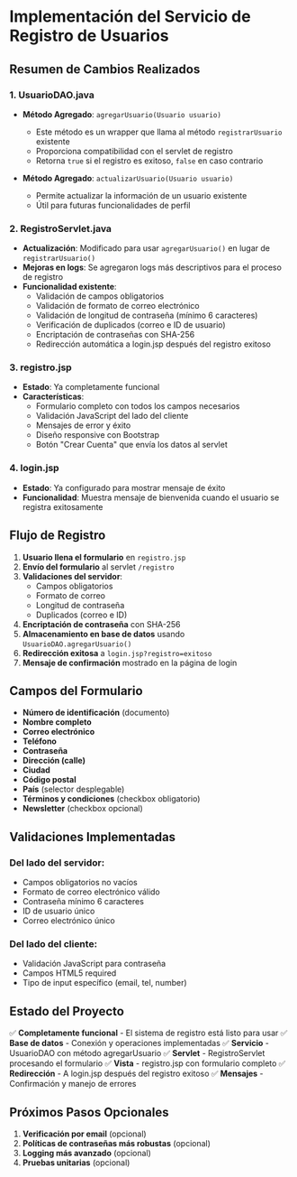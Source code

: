 # Implementación del Servicio de Registro de Usuarios

## Resumen de Cambios Realizados

### 1. UsuarioDAO.java
- **Método Agregado**: `agregarUsuario(Usuario usuario)`
  - Este método es un wrapper que llama al método `registrarUsuario` existente
  - Proporciona compatibilidad con el servlet de registro
  - Retorna `true` si el registro es exitoso, `false` en caso contrario

- **Método Agregado**: `actualizarUsuario(Usuario usuario)`
  - Permite actualizar la información de un usuario existente
  - Útil para futuras funcionalidades de perfil

### 2. RegistroServlet.java
- **Actualización**: Modificado para usar `agregarUsuario()` en lugar de `registrarUsuario()`
- **Mejoras en logs**: Se agregaron logs más descriptivos para el proceso de registro
- **Funcionalidad existente**:
  - Validación de campos obligatorios
  - Validación de formato de correo electrónico
  - Validación de longitud de contraseña (mínimo 6 caracteres)
  - Verificación de duplicados (correo e ID de usuario)
  - Encriptación de contraseñas con SHA-256
  - Redirección automática a login.jsp después del registro exitoso

### 3. registro.jsp
- **Estado**: Ya completamente funcional
- **Características**:
  - Formulario completo con todos los campos necesarios
  - Validación JavaScript del lado del cliente
  - Mensajes de error y éxito
  - Diseño responsive con Bootstrap
  - Botón "Crear Cuenta" que envía los datos al servlet

### 4. login.jsp
- **Estado**: Ya configurado para mostrar mensaje de éxito
- **Funcionalidad**: Muestra mensaje de bienvenida cuando el usuario se registra exitosamente

## Flujo de Registro

1. **Usuario llena el formulario** en `registro.jsp`
2. **Envío del formulario** al servlet `/registro`
3. **Validaciones del servidor**:
   - Campos obligatorios
   - Formato de correo
   - Longitud de contraseña
   - Duplicados (correo e ID)
4. **Encriptación de contraseña** con SHA-256
5. **Almacenamiento en base de datos** usando `UsuarioDAO.agregarUsuario()`
6. **Redirección exitosa** a `login.jsp?registro=exitoso`
7. **Mensaje de confirmación** mostrado en la página de login

## Campos del Formulario

- **Número de identificación** (documento)
- **Nombre completo**
- **Correo electrónico**
- **Teléfono**
- **Contraseña**
- **Dirección (calle)**
- **Ciudad**
- **Código postal**
- **País** (selector desplegable)
- **Términos y condiciones** (checkbox obligatorio)
- **Newsletter** (checkbox opcional)

## Validaciones Implementadas

### Del lado del servidor:
- Campos obligatorios no vacíos
- Formato de correo electrónico válido
- Contraseña mínimo 6 caracteres
- ID de usuario único
- Correo electrónico único

### Del lado del cliente:
- Validación JavaScript para contraseña
- Campos HTML5 required
- Tipo de input específico (email, tel, number)

## Estado del Proyecto

✅ **Completamente funcional** - El sistema de registro está listo para usar
✅ **Base de datos** - Conexión y operaciones implementadas
✅ **Servicio** - UsuarioDAO con método agregarUsuario
✅ **Servlet** - RegistroServlet procesando el formulario
✅ **Vista** - registro.jsp con formulario completo
✅ **Redirección** - A login.jsp después del registro exitoso
✅ **Mensajes** - Confirmación y manejo de errores

## Próximos Pasos Opcionales

1. **Verificación por email** (opcional)
2. **Políticas de contraseñas más robustas** (opcional)
3. **Logging más avanzado** (opcional)
4. **Pruebas unitarias** (opcional)
